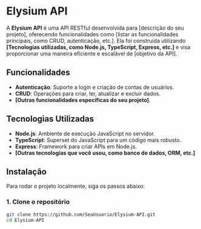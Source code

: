 # Elysium API

A **Elysium API** é uma API RESTful desenvolvida para [descrição do seu projeto], oferecendo funcionalidades como [listar as funcionalidades principais, como CRUD, autenticação, etc.]. Ela foi construída utilizando **[Tecnologias utilizadas, como Node.js, TypeScript, Express, etc.]** e visa proporcionar uma maneira eficiente e escalável de [objetivo da API].

## Funcionalidades

- **Autenticação**: Suporte a login e criação de contas de usuários.
- **CRUD**: Operações para criar, ler, atualizar e excluir dados.
- **[Outras funcionalidades específicas do seu projeto]**.

## Tecnologias Utilizadas

- **Node.js**: Ambiente de execução JavaScript no servidor.
- **TypeScript**: Superset do JavaScript para um código mais robusto.
- **Express**: Framework para criar APIs em Node.js.
- **[Outras tecnologias que você usou, como banco de dados, ORM, etc.]**

## Instalação

Para rodar o projeto localmente, siga os passos abaixo:

### 1. Clone o repositório

```bash
git clone https://github.com/SeuUsuario/Elysium-API.git
cd Elysium-API
```
